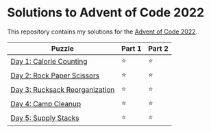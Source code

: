 # Solutions to Advent of Code 2022

This repository contains my solutions for the [Advent of Code 2022](https://adventofcode.com/2022).

|Puzzle|Part 1|Part 2|
|---|---|---|
|[Day 1: Calorie Counting](https://adventofcode.com/2022/day/1)|&#11088;|&#11088;|
|[Day 2: Rock Paper Scissors](https://adventofcode.com/2022/day/2)|&#11088;|&#11088;|
|[Day 3: Rucksack Reorganization](https://adventofcode.com/2022/day/3)|&#11088;|&#11088;|
|[Day 4: Camp Cleanup](https://adventofcode.com/2022/day/4)|&#11088;|&#11088;|
|[Day 5: Supply Stacks](https://adventofcode.com/2022/day/5)|&#11088;|&#11088;|
